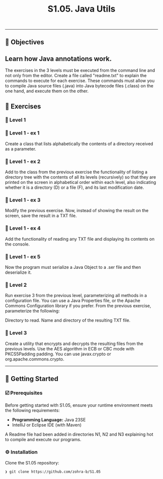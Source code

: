 
<p align="center"><h1 align="center">S1.05. Java Utils </h1></p>

<br>

---

## 📍 Objectives

Learn how Java annotations work.
---
The exercises in the 3 levels must be executed from the command line and not only from the editor. Create a file called "readme.txt" to explain the commands to execute for each exercise. These commands must allow you to compile Java source files (.java) into Java bytecode files (.class) on the one hand, and execute them on the other.

## 👾 Exercises
### 📌 Level 1

### 📌 Level 1 - ex 1
Create a class that lists alphabetically the contents of a directory received as a parameter.
### 📌 Level 1 - ex 2
Add to the class from the previous exercise the functionality of listing a directory tree with the contents of all its levels (recursively) so that they are printed on the screen in alphabetical order within each level, also indicating whether it is a directory (D) or a file (F), and its last modification date.
### 📌 Level 1 - ex 3
Modify the previous exercise. Now, instead of showing the result on the screen, save the result in a TXT file.
### 📌 Level 1 - ex 4
Add the functionality of reading any TXT file and displaying its contents on the console.
### 📌 Level 1 - ex 5
Now the program must serialize a Java Object to a .ser file and then deserialize it.

### 📌 Level 2 
Run exercise 3 from the previous level, parameterizing all methods in a configuration file.
You can use a Java Properties file, or the Apache Commons Configuration library if you prefer.
From the previous exercise, parameterize the following:

Directory to read.
Name and directory of the resulting TXT file.

### 📌 Level 3 
Create a utility that encrypts and decrypts the resulting files from the previous levels.
Use the AES algorithm in ECB or CBC mode with PKCS5Padding padding. You can use javax.crypto or org.apache.commons.crypto.

---
## 🚀 Getting Started

### ☑️ Prerequisites

Before getting started with S1.05, ensure your runtime environment meets the following requirements:

- **Programming Language:** Java 23SE
- IntelliJ or Eclipse IDE (with Maven)

A Readme file had been added in directories N1, N2 and N3 explaining hot to compile and execute our programs.

### ⚙️ Installation

Clone the S1.05 repository:
```sh
❯ git clone https://github.com/zohra-b/S1.05
```
